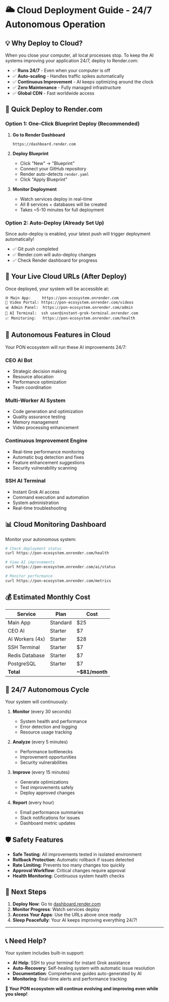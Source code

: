 # 🌥️ Cloud Deployment Guide - 24/7 Autonomous Operation

## 💡 **Why Deploy to Cloud?**

When you close your computer, all local processes stop. To keep the AI systems improving your application 24/7, deploy to Render.com:

- ✅ **Runs 24/7** - Even when your computer is off
- ✅ **Auto-scaling** - Handles traffic spikes automatically  
- ✅ **Continuous Improvement** - AI keeps optimizing around the clock
- ✅ **Zero Maintenance** - Fully managed infrastructure
- ✅ **Global CDN** - Fast worldwide access

## 🚀 **Quick Deploy to Render.com**

### **Option 1: One-Click Blueprint Deploy (Recommended)**

1. **Go to Render Dashboard**
   ```
   https://dashboard.render.com
   ```

2. **Deploy Blueprint**
   - Click "New" → "Blueprint"
   - Connect your GitHub repository 
   - Render auto-detects `render.yaml`
   - Click "Apply Blueprint"

3. **Monitor Deployment**
   - Watch services deploy in real-time
   - All 8 services + databases will be created
   - Takes ~5-10 minutes for full deployment

### **Option 2: Auto-Deploy (Already Set Up)**

Since auto-deploy is enabled, your latest push will trigger deployment automatically!

- ✅ Git push completed
- ✅ Render.com will auto-deploy changes
- ✅ Check Render dashboard for progress

## 🎯 **Your Live Cloud URLs (After Deploy)**

Once deployed, your system will be accessible at:

```
🌐 Main App:     https://pon-ecosystem.onrender.com
🎥 Video Portal: https://pon-ecosystem.onrender.com/videos  
📊 Admin Panel:  https://pon-ecosystem.onrender.com/admin
🤖 AI Terminal:  ssh user@instant-grok-terminal.onrender.com
📈 Monitoring:   https://pon-ecosystem.onrender.com/health
```

## 🤖 **Autonomous Features in Cloud**

Your PON ecosystem will run these AI improvements 24/7:

### **CEO AI Bot** 
- Strategic decision making
- Resource allocation
- Performance optimization
- Team coordination

### **Multi-Worker AI System**
- Code generation and optimization
- Quality assurance testing  
- Memory management
- Video processing enhancement

### **Continuous Improvement Engine**
- Real-time performance monitoring
- Automatic bug detection and fixes
- Feature enhancement suggestions
- Security vulnerability scanning

### **SSH AI Terminal**
- Instant Grok AI access
- Command execution and automation
- System administration
- Real-time troubleshooting

## 📊 **Cloud Monitoring Dashboard**

Monitor your autonomous system:

```bash
# Check deployment status
curl https://pon-ecosystem.onrender.com/health

# View AI improvements
curl https://pon-ecosystem.onrender.com/ai/status

# Monitor performance
curl https://pon-ecosystem.onrender.com/metrics
```

## 💰 **Estimated Monthly Cost**

| Service | Plan | Cost |
|---------|------|------|
| Main App | Standard | $25 |
| CEO AI | Starter | $7 |
| AI Workers (4x) | Starter | $28 |
| SSH Terminal | Starter | $7 |
| Redis Database | Starter | $7 |
| PostgreSQL | Starter | $7 |
| **Total** | | **~$81/month** |

## 🔄 **24/7 Autonomous Cycle**

Your system will continuously:

1. **Monitor** (every 30 seconds)
   - System health and performance
   - Error detection and logging
   - Resource usage tracking

2. **Analyze** (every 5 minutes)  
   - Performance bottlenecks
   - Improvement opportunities
   - Security vulnerabilities

3. **Improve** (every 15 minutes)
   - Generate optimizations
   - Test improvements safely
   - Deploy approved changes

4. **Report** (every hour)
   - Email performance summaries
   - Slack notifications for issues
   - Dashboard metric updates

## 🛡️ **Safety Features**

- **Safe Testing**: All improvements tested in isolated environment
- **Rollback Protection**: Automatic rollback if issues detected
- **Rate Limiting**: Prevents too many changes too quickly
- **Approval Workflow**: Critical changes require approval
- **Health Monitoring**: Continuous system health checks

## 🎉 **Next Steps**

1. **Deploy Now**: Go to [dashboard.render.com](https://dashboard.render.com)
2. **Monitor Progress**: Watch services deploy
3. **Access Your Apps**: Use the URLs above once ready
4. **Sleep Peacefully**: Your AI keeps improving everything 24/7!

---

## 📞 **Need Help?**

Your system includes built-in support:

- **AI Help**: SSH to your terminal for instant Grok assistance
- **Auto-Recovery**: Self-healing system with automatic issue resolution
- **Documentation**: Comprehensive guides auto-generated by AI
- **Monitoring**: Real-time alerts and performance tracking

**🌟 Your PON ecosystem will continue evolving and improving even while you sleep!**
